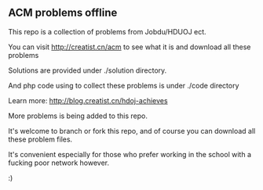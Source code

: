 ACM problems offline
---------------------
This repo is a collection of problems from Jobdu/HDUOJ ect.

You can visit http://creatist.cn/acm to see what it is and download all these problems

Solutions are provided under ./solution directory.

And php code using to collect these problems is under ./code directory

Learn more: http://blog.creatist.cn/hdoj-achieves

More problems is being  added to this repo.

It's welcome to branch or fork this repo, and of course you can download all these problem files.

It's convenient especially for those who prefer working in the school with a fucking poor network however.

:)
